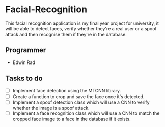 # Facial-Recognition
This facial recognition application is my final year project for university, it will be able to detect faces, verify whether they're a real user or a spoof attack and then recognise them if they're in the database.
 
 ## Programmer
 - Edwin Rad
 
 ## Tasks to do
 - [ ] Implement face detection using the MTCNN library.
 - [ ] Create a function to crop and save the face once it's detected.
 - [ ] Implement a spoof detection class which will use a CNN to verify whether the image is a spoof attack.
 - [ ] Implement a face recognition class which will use a CNN to match the cropped face image to a face in the database if it exists.
